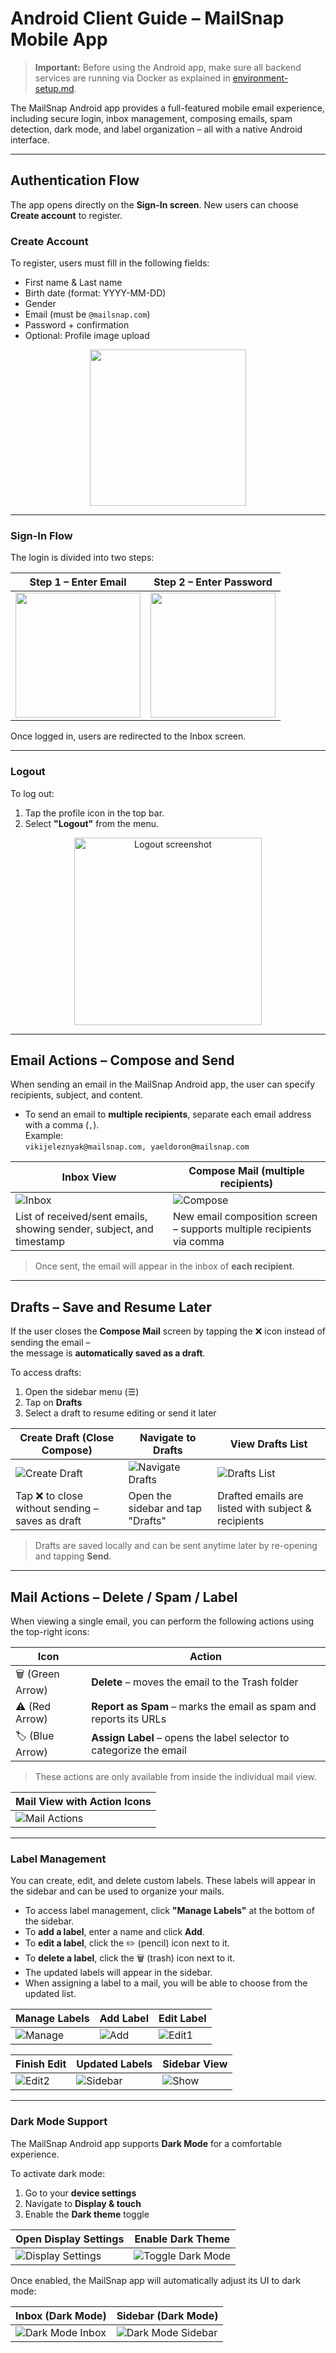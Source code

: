# Android Client Guide – MailSnap Mobile App

> **Important:** Before using the Android app, make sure all backend services are running via Docker as explained in [environment-setup.md](environment-setup.md).

The MailSnap Android app provides a full-featured mobile email experience, including secure login, inbox management, composing emails, spam detection, dark mode, and label organization – all with a native Android interface.

---

## Authentication Flow

The app opens directly on the **Sign-In screen**. New users can choose **Create account** to register.

### Create Account

To register, users must fill in the following fields:

- First name & Last name  
- Birth date (format: YYYY-MM-DD)  
- Gender  
- Email (must be `@mailsnap.com`)  
- Password + confirmation  
- Optional: Profile image upload

<p align="center">
  <img src="assets/signup-android.jpg" width="250"/>
</p>

---

### Sign-In Flow

The login is divided into two steps:

| Step 1 – Enter Email | Step 2 – Enter Password |
|----------------------|-------------------------|
| <img src="assets/login1-android.jpg" width="200"/> | <img src="assets/login2-android.jpg" width="200"/> |

Once logged in, users are redirected to the Inbox screen.

---

### Logout

To log out:

1. Tap the profile icon in the top bar.
2. Select **"Logout"** from the menu.

<p align="center">
  <img src="assets/logout-android.jpg" width="300" alt="Logout screenshot"/>
</p>

---

## Email Actions – Compose and Send 

When sending an email in the MailSnap Android app, the user can specify recipients, subject, and content.

- To send an email to **multiple recipients**, separate each email address with a comma (`,`).  
  Example:  
  `vikijeleznyak@mailsnap.com, yaeldoron@mailsnap.com`

| Inbox View                                       | Compose Mail (multiple recipients)                      |
|--------------------------------------------------|---------------------------------------------------------|
| ![Inbox](assets/inbox-android.jpg)               | ![Compose](assets/compose-android.jpg)                  |
| List of received/sent emails, showing sender, subject, and timestamp | New email composition screen – supports multiple recipients via comma |

> Once sent, the email will appear in the inbox of **each recipient**.

---

## Drafts – Save and Resume Later 

If the user closes the **Compose Mail** screen by tapping the ❌ icon instead of sending the email –  
the message is **automatically saved as a draft**.

To access drafts:

1. Open the sidebar menu (☰)
2. Tap on **Drafts**
3. Select a draft to resume editing or send it later

| Create Draft (Close Compose)                     | Navigate to Drafts                              | View Drafts List                          |
|--------------------------------------------------|--------------------------------------------------|-------------------------------------------|
| ![Create Draft](assets/create-draft-android.png) | ![Navigate Drafts](assets/navigate-drafts-android.png)  | ![Drafts List](assets/drafts-android.jpg)    |
| Tap ❌ to close without sending – saves as draft | Open the sidebar and tap "Drafts"               | Drafted emails are listed with subject & recipients |

> Drafts are saved locally and can be sent anytime later by re-opening and tapping **Send**.

---

## Mail Actions – Delete / Spam / Label

When viewing a single email, you can perform the following actions using the top-right icons:

| Icon                  | Action                          |
|-----------------------|----------------------------------|
| 🗑️ (Green Arrow)      | **Delete** – moves the email to the Trash folder |
| ⚠️ (Red Arrow)        | **Report as Spam** – marks the email as spam and reports its URLs |
| 🏷️ (Blue Arrow)       | **Assign Label** – opens the label selector to categorize the email |

> These actions are only available from inside the individual mail view.

| Mail View with Action Icons                         |
|-----------------------------------------------------|
| ![Mail Actions](assets/mailview-android.png)        |

---

### Label Management

You can create, edit, and delete custom labels. These labels will appear in the sidebar and can be used to organize your mails.

- To access label management, click **"Manage Labels"** at the bottom of the sidebar.
- To **add a label**, enter a name and click **Add**.
- To **edit a label**, click the ✏️ (pencil) icon next to it.
- To **delete a label**, click the 🗑️ (trash) icon next to it.
- The updated labels will appear in the sidebar.
- When assigning a label to a mail, you will be able to choose from the updated list.

| Manage Labels | Add Label | Edit Label |
|---------------|-----------|------------|
| ![Manage](assets/manage-labels-android.png) | ![Add](assets/add-label-android.jpg) | ![Edit1](assets/edit-label1-android.jpg) |

| Finish Edit | Updated Labels   | Sidebar View   |
|-------------|------------------|----------------|
| ![Edit2](assets/edit-label2-android.jpg) | ![Sidebar](assets/labels-list-android.jpg) | ![Show](assets/show-edited-label-android.jpg) |

---

### Dark Mode Support

The MailSnap Android app supports **Dark Mode** for a comfortable experience.

To activate dark mode:

1. Go to your **device settings**
2. Navigate to **Display & touch**
3. Enable the **Dark theme** toggle

| Open Display Settings | Enable Dark Theme |
|------------------------|-------------------|
| ![Display Settings](assets/display-touch-android.png) | ![Toggle Dark Mode](assets/dark-mode-switch-android.png) |

Once enabled, the MailSnap app will automatically adjust its UI to dark mode:

| Inbox (Dark Mode) | Sidebar (Dark Mode) |
|--------------------|---------------------|
| ![Dark Mode Inbox](assets/dark1-android.jpg) | ![Dark Mode Sidebar](assets/dark2-android.jpg) |






